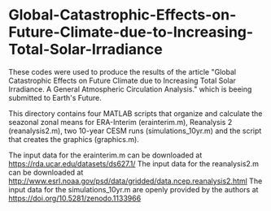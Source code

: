 # Global-Catastrophic-Effects-on-Future-Climate-due-to-Increasing-Total-Solar-Irradiance

These codes were used to produce the results of the article 
"Global Catastrophic Effects on Future Climate due to Increasing Total Solar Irradiance. A General Atmospheric Circulation Analysis."
which is beeing submitted to Earth's Future.

This directory contains four MATLAB scripts that organize and calculate the seazonal zonal means for ERA-Interim (erainterim.m), Reanalysis 2 (reanalysis2.m), two 10-year CESM runs (simulations_10yr.m) and the script that creates the graphics (graphics.m).

The input data for the erainterim.m can be downloaded at https://rda.ucar.edu/datasets/ds627.1/
The input data for the reanalysis2.m can be downloaded at http://www.esrl.noaa.gov/psd/data/gridded/data.ncep.reanalysis2.html
The input data for the simulations_10yr.m are openly provided by the authors at https://doi.org/10.5281/zenodo.1133966
